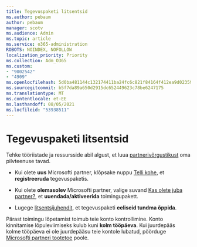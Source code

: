 ```yaml
---
title: Tegevuspaketi litsentsid
ms.author: pebaum
author: pebaum
manager: scotv
ms.audience: Admin
ms.topic: article
ms.service: o365-administration
ROBOTS: NOINDEX, NOFOLLOW
localization_priority: Priority
ms.collection: Adm_O365
ms.custom:
- "9002542"
- "4909"
ms.openlocfilehash: 5d0ba481144c132174411ba24fc6c821f84164f412ea9d02359e520e33187862
ms.sourcegitcommit: b5f7da89a650d2915dc652449623c78be6247175
ms.translationtype: MT
ms.contentlocale: et-EE
ms.lasthandoff: 08/05/2021
ms.locfileid: "53938511"
---
```

# <a name="action-pack-licenses"></a>Tegevuspaketi litsentsid

Tehke tööriistade ja ressursside abil algust, et luua [partnerivõrgustikust](https://aka.ms/MPNActionPack) oma pilvteenuse tavad.

- Kui olete **uus** Microsofti partner, klõpsake nuppu [Telli kohe](https://aka.ms/MPNActionPackNew), et **registreeruda** tegevuspaketis.

- Kui olete **olemasolev** Microsofti partner, valige suvand [Kas olete juba partner?](https://aka.ms/MPNActionPackExisting), et **uuendada/aktiveerida** toimingupakett. 

- Lugege [litsentsijuhendit](https://aka.ms/MPNActionPackGuide), et tegevuspaketi **eeliseid tundma õppida**. 

Pärast toimingu lõpetamist toimub teie konto kontrollimine. Konto kinnitamise lõpuleviimiseks kulub kuni **kolm tööpäeva**. Kui juurdepääs kolme tööpäeva ei ole juurdepääsu teie kontole lubatud, pöörduge [Microsofti partneri tootetoe](https://aka.ms/MPNActionPackSupport) poole. 
